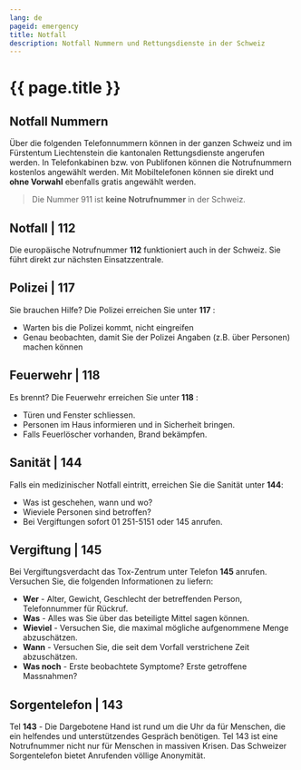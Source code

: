 ```yaml
---
lang: de
pageid: emergency
title: Notfall
description: Notfall Nummern und Rettungsdienste in der Schweiz
---
```

# {{ page.title }}

## Notfall Nummern
Über die folgenden Telefonnummern können in der ganzen Schweiz und im Fürstentum Liechtenstein die kantonalen Rettungsdienste angerufen werden.‌‌ 
In Telefonkabinen bzw. von Publifonen können die Notrufnummern kostenlos angewählt werden. 
Mit Mobiltelefonen können sie direkt und **ohne Vorwahl** ebenfalls gratis angewählt werden. 

> Die Nummer 911 ist **keine Notrufnummer** in der Schweiz.

## Notfall | 112
Die europäische Notrufnummer **112**  funktioniert auch in der Schweiz. 
Sie führt direkt zur nächsten Einsatzzentrale.

## Polizei | 117
Sie brauchen Hilfe? Die Polizei erreichen Sie unter **117** :
- Warten bis die Polizei kommt, nicht eingreifen
- Genau beobachten, damit Sie der Polizei Angaben (z.B. über Personen) machen können

## Feuerwehr | 118
Es brennt? Die Feuerwehr erreichen Sie unter **118** :
- Türen und Fenster schliessen.
- Personen im Haus informieren und in Sicherheit bringen.
- Falls Feuerlöscher vorhanden, Brand bekämpfen.

## Sanität | 144
Falls ein medizinischer Notfall eintritt, erreichen Sie die Sanität unter **144**:
- Was ist geschehen, wann und wo?
- Wieviele Personen sind betroffen?
- Bei Vergiftungen sofort 01 251-5151 oder 145 anrufen.

## Vergiftung | 145
Bei Vergiftungsverdacht das Tox-Zentrum unter Telefon **145** anrufen. Versuchen Sie, die folgenden Informationen zu liefern:
- **Wer** - Alter, Gewicht, Geschlecht der betreffenden Person, Telefonnummer für Rückruf.
- **Was** - Alles was Sie über das beteiligte Mittel sagen können.
- **Wieviel** - Versuchen Sie, die maximal mögliche aufgenommene Menge abzuschätzen.
- **Wann** - Versuchen Sie, die seit dem Vorfall verstrichene Zeit abzuschätzen.
- **Was noch** - Erste beobachtete Symptome? Erste getroffene Massnahmen?

## Sorgentelefon | 143
Tel **143** - Die Dargebotene Hand ist rund um die Uhr da für Menschen, die ein helfendes und unterstützendes Gespräch benötigen. Tel 143 ist eine Notrufnummer nicht nur für Menschen in massiven Krisen. Das Schweizer Sorgentelefon bietet Anrufenden völlige Anonymität. 